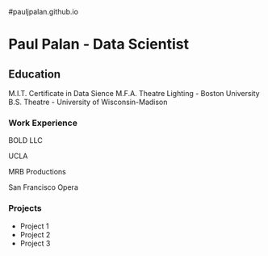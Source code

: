 #pauljpalan.github.io

# Paul Palan - Data Scientist

## Education
M.I.T. Certificate in Data Sience
M.F.A. Theatre Lighting - Boston University
B.S. Theatre - University of Wisconsin-Madison

### Work Experience
BOLD LLC

UCLA

MRB Productions

San Francisco Opera

### Projects
- Project 1
- Project 2
- Project 3
